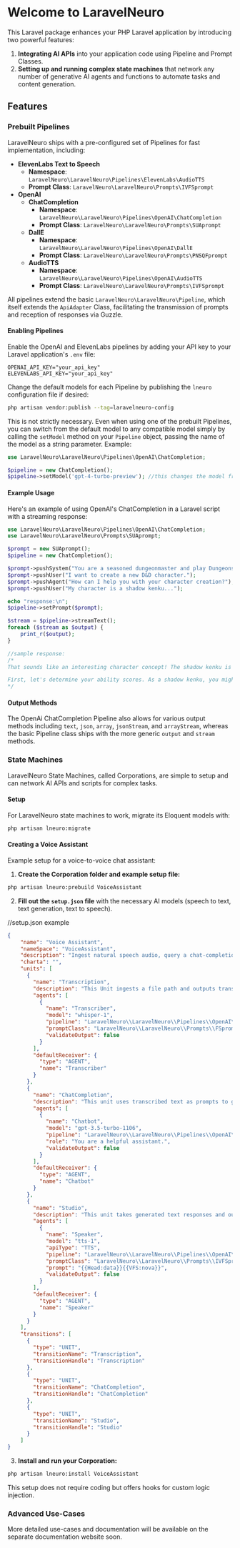 # Welcome to LaravelNeuro

This Laravel package enhances your PHP Laravel application by introducing two powerful features:
1. **Integrating AI APIs** into your application code using Pipeline and Prompt Classes.
2. **Setting up and running complex state machines** that network any number of generative AI agents and functions to automate tasks and content generation.

## Features

### Prebuilt Pipelines

LaravelNeuro ships with a pre-configured set of Pipelines for fast implementation, including:

- **ElevenLabs Text to Speech**
    - **Namespace**: `LaravelNeuro\LaravelNeuro\Pipelines\ElevenLabs\AudioTTS`
    - **Prompt Class**: `LaravelNeuro\LaravelNeuro\Prompts\IVFSprompt`
- **OpenAI**
    - **ChatCompletion**
        - **Namespace**: `LaravelNeuro\LaravelNeuro\Pipelines\OpenAI\ChatCompletion`
        - **Prompt Class**: `LaravelNeuro\LaravelNeuro\Prompts\SUAprompt`
    - **DallE**
        - **Namespace**: `LaravelNeuro\LaravelNeuro\Pipelines\OpenAI\DallE`
        - **Prompt Class**: `LaravelNeuro\LaravelNeuro\Prompts\PNSQFprompt`
    - **AudioTTS**
        - **Namespace**: `LaravelNeuro\LaravelNeuro\Pipelines\OpenAI\AudioTTS`
        - **Prompt Class**: `LaravelNeuro\LaravelNeuro\Prompts\IVFSprompt`

All pipelines extend the basic `LaravelNeuro\LaravelNeuro\Pipeline`, which itself extends the `ApiAdapter` Class, facilitating the transmission of prompts and reception of responses via Guzzle.

#### Enabling Pipelines

Enable the OpenAI and ElevenLabs pipelines by adding your API key to your Laravel application's `.env` file:

```plaintext
OPENAI_API_KEY="your_api_key"
ELEVENLABS_API_KEY="your_api_key"
```

Change the default models for each Pipeline by publishing the `lneuro` configuration file if desired:

```bash
php artisan vendor:publish --tag=laravelneuro-config
```

This is not strictly necessary. Even when using one of the prebuilt Pipelines, you can switch from the default model to any compatible model simply by calling the `setModel` method on your `Pipeline` object, passing the name of the model as a string parameter. Example:
```php
use LaravelNeuro\LaravelNeuro\Pipelines\OpenAI\ChatCompletion;

$pipeline = new ChatCompletion();
$pipeline->setModel('gpt-4-turbo-preview'); //this changes the model from the default gpt-3.5-turbo-0125
```

#### Example Usage

Here's an example of using OpenAI's ChatCompletion in a Laravel script with a streaming response:

```php
use LaravelNeuro\LaravelNeuro\Pipelines\OpenAI\ChatCompletion;
use LaravelNeuro\LaravelNeuro\Prompts\SUAprompt;

$prompt = new SUAprompt();
$pipeline = new ChatCompletion();

$prompt->pushSystem("You are a seasoned dungeonmaster and play Dungeons and Dragons 3.5th Edition with me.");
$prompt->pushUser("I want to create a new D&D character.");
$prompt->pushAgent("How can I help you with your character creation?");
$prompt->pushUser("My character is a shadow kenku...");

echo "response:\n";
$pipeline->setPrompt($prompt);

$stream = $pipeline->streamText();
foreach ($stream as $output) {
    print_r($output);
}

//sample response:
/* 
That sounds like an interesting character concept! The shadow kenku is a homebrew race that combines the traits of kenku and shadow creatures. Let's work on creating your shadow kenku character together. 

First, let's determine your ability scores. As a shadow kenku, you might want to focus on Dexterity and Charisma for your abilities. What ability scores do you want to prioritize for your character? 
*/
```

#### Output Methods

The OpenAi ChatCompletion Pipeline also allows for various output methods including `text`, `json`, `array`, `jsonStream`, and `arrayStream`, whereas the basic Pipeline class ships with the more generic `output` and `stream` methods.

### State Machines

LaravelNeuro State Machines, called Corporations, are simple to setup and can network AI APIs and scripts for complex tasks.

#### Setup

For LaravelNeuro state machines to work, migrate its Eloquent models with:

```bash
php artisan lneuro:migrate
```

#### Creating a Voice Assistant

Example setup for a voice-to-voice chat assistant:

1. **Create the Corporation folder and example setup file:**

```bash
php artisan lneuro:prebuild VoiceAssistant
```

2. **Fill out the `setup.json` file** with the necessary AI models (speech to text, text generation, text to speech).

//setup.json example
```json
{
    "name": "Voice Assistant",
    "nameSpace": "VoiceAssistant",
    "description": "Ingest natural speech audio, query a chat-completion agent, then apply a TTS model to the output.",
    "charta": "",
    "units": [
      {
        "name": "Transcription",
        "description": "This Unit ingests a file path and outputs transcribed text.",
        "agents": [
          {
            "name": "Transcriber",
            "model": "whisper-1",
            "pipeline": "LaravelNeuro\\LaravelNeuro\\Pipelines\\OpenAI\\Whisper",   
            "promptClass": "LaravelNeuro\\LaravelNeuro\\Prompts\\FSprompt",   
            "validateOutput": false
          }
        ],
        "defaultReceiver": {
          "type": "AGENT",
          "name": "Transcriber"
        }
      },
      {
        "name": "ChatCompletion",
        "description": "This unit uses transcribed text as prompts to generate text responses.",
        "agents": [
          {
            "name": "Chatbot",
            "model": "gpt-3.5-turbo-1106",
            "pipeline": "LaravelNeuro\\LaravelNeuro\\Pipelines\\OpenAI\\ChatCompletion",     
            "role": "You are a helpful assistant.",   
            "validateOutput": false
          }
        ],
        "defaultReceiver": {
          "type": "AGENT",
          "name": "Chatbot"
        }
      },
      {
        "name": "Studio",
        "description": "This unit takes generated text responses and outputs voice-over.",
        "agents": [
          {
            "name": "Speaker",
            "model": "tts-1",
            "apiType": "TTS",
            "pipeline": "LaravelNeuro\\LaravelNeuro\\Pipelines\\OpenAI\\AudioTTS",
            "promptClass": "LaravelNeuro\\LaravelNeuro\\Prompts\\IVFSprompt",    
            "prompt": "{{Head:data}}{{VFS:nova}}",
            "validateOutput": false
          }
        ],
        "defaultReceiver": {
          "type": "AGENT",
          "name": "Speaker"
        }
      }
    ],
    "transitions": [
      {
        "type": "UNIT",
        "transitionName": "Transcription",
        "transitionHandle": "Transcription"
      },
      {
        "type": "UNIT",
        "transitionName": "ChatCompletion",
        "transitionHandle": "ChatCompletion"
      },
      {
        "type": "UNIT",
        "transitionName": "Studio",
        "transitionHandle": "Studio"
      }
    ]
}
```

3. **Install and run your Corporation:**

```bash
php artisan lneuro:install VoiceAssistant
```

This setup does not require coding but offers hooks for custom logic injection.

### Advanced Use-Cases

More detailed use-cases and documentation will be available on the separate documentation website soon.